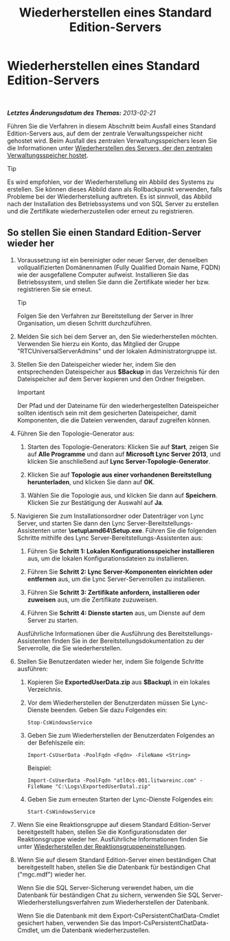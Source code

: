 ﻿---
title: Wiederherstellen eines Standard Edition-Servers
TOCTitle: Wiederherstellen eines Standard Edition-Servers
ms:assetid: d1845663-3138-4fd6-b3e7-337e294d40d8
ms:mtpsurl: https://technet.microsoft.com/de-de/library/Hh202190(v=OCS.15)
ms:contentKeyID: 52056458
ms.date: 05/19/2016
mtps_version: v=OCS.15
ms.translationtype: HT
---

# Wiederherstellen eines Standard Edition-Servers

 

_**Letztes Änderungsdatum des Themas:** 2013-02-21_

Führen Sie die Verfahren in diesem Abschnitt beim Ausfall eines Standard Edition-Servers aus, auf dem der zentrale Verwaltungsspeicher nicht gehostet wird. Beim Ausfall des zentralen Verwaltungsspeichers lesen Sie die Informationen unter [Wiederherstellen des Servers, der den zentralen Verwaltungsspeicher hostet](lync-server-2013-restoring-the-server-hosting-the-central-management-store.md).


> [!TIP]
> Es wird empfohlen, vor der Wiederherstellung ein Abbild des Systems zu erstellen. Sie können dieses Abbild dann als Rollbackpunkt verwenden, falls Probleme bei der Wiederherstellung auftreten. Es ist sinnvoll, das Abbild nach der Installation des Betriebssystems und von SQL&nbsp;Server zu erstellen und die Zertifikate wiederherzustellen oder erneut zu registrieren.



## So stellen Sie einen Standard Edition-Server wieder her

1.  Voraussetzung ist ein bereinigter oder neuer Server, der denselben vollqualifizierten Domänennamen (Fully Qualified Domain Name, FQDN) wie der ausgefallene Computer aufweist. Installieren Sie das Betriebssystem, und stellen Sie dann die Zertifikate wieder her bzw. registrieren Sie sie erneut.
    

    > [!TIP]
    > Folgen Sie den Verfahren zur Bereitstellung der Server in Ihrer Organisation, um diesen Schritt durchzuführen.



2.  Melden Sie sich bei dem Server an, den Sie wiederherstellen möchten. Verwenden Sie hierzu ein Konto, das Mitglied der Gruppe "RTCUniversalServerAdmins" und der lokalen Administratorgruppe ist.

3.  Stellen Sie den Dateispeicher wieder her, indem Sie den entsprechenden Dateispeicher aus **$Backup** in das Verzeichnis für den Dateispeicher auf dem Server kopieren und den Ordner freigeben.
    

    > [!IMPORTANT]
    > Der Pfad und der Dateiname für den wiederhergestellten Dateispeicher sollten identisch sein mit dem gesicherten Dateispeicher, damit Komponenten, die die Dateien verwenden, darauf zugreifen können.



4.  Führen Sie den Topologie-Generator aus:
    
    1.  Starten des Topologie-Generators: Klicken Sie auf **Start**, zeigen Sie auf **Alle Programme** und dann auf **Microsoft Lync Server 2013**, und klicken Sie anschließend auf **Lync Server-Topologie-Generator**.
    
    2.  Klicken Sie auf **Topologie aus einer vorhandenen Bereitstellung herunterladen**, und klicken Sie dann auf **OK**.
    
    3.  Wählen Sie die Topologie aus, und klicken Sie dann auf **Speichern**. Klicken Sie zur Bestätigung der Auswahl auf **Ja**.

5.  Navigieren Sie zum Installationsordner oder Datenträger von Lync Server, und starten Sie dann den Lync Server-Bereitstellungs-Assistenten unter **\\setup\\amd64\\Setup.exe**. Führen Sie die folgenden Schritte mithilfe des Lync Server-Bereitstellungs-Assistenten aus:
    
    1.  Führen Sie **Schritt 1: Lokalen Konfigurationsspeicher installieren** aus, um die lokalen Konfigurationsdateien zu installieren.
    
    2.  Führen Sie **Schritt 2: Lync Server-Komponenten einrichten oder entfernen** aus, um die Lync Server-Serverrollen zu installieren.
    
    3.  Führen Sie **Schritt 3: Zertifikate anfordern, installieren oder zuweisen** aus, um die Zertifikate zuzuweisen.
    
    4.  Führen Sie **Schritt 4: Dienste starten** aus, um Dienste auf dem Server zu starten.
    
    Ausführliche Informationen über die Ausführung des Bereitstellungs-Assistenten finden Sie in der Bereitstellungsdokumentation zu der Serverrolle, die Sie wiederherstellen.

6.  Stellen Sie Benutzerdaten wieder her, indem Sie folgende Schritte ausführen:
    
    1.  Kopieren Sie **ExportedUserData.zip** aus **$Backup\\** in ein lokales Verzeichnis.
    
    2.  Vor dem Wiederherstellen der Benutzerdaten müssen Sie Lync-Dienste beenden. Geben Sie dazu Folgendes ein:
        
            Stop-CsWindowsService
    
    3.  Geben Sie zum Wiederherstellen der Benutzerdaten Folgendes an der Befehlszeile ein:
        
            Import-CsUserData -PoolFqdn <Fqdn> -FileName <String>
        
        Beispiel:
        
            Import-CsUserData -PoolFqdn "atl0cs-001.litwareinc.com" -FileName "C:\Logs\ExportedUserDatal.zip"
    
    4.  Geben Sie zum erneuten Starten der Lync-Dienste Folgendes ein:
        
            Start-CsWindowsService

7.  Wenn Sie eine Reaktionsgruppe auf diesem Standard Edition-Server bereitgestellt haben, stellen Sie die Konfigurationsdaten der Reaktionsgruppe wieder her. Ausführliche Informationen finden Sie unter [Wiederherstellen der Reaktionsgruppeneinstellungen](lync-server-2013-restoring-response-group-settings.md).

8.  Wenn Sie auf diesem Standard Edition-Server einen beständigen Chat bereitgestellt haben, stellen Sie die Datenbank für beständigen Chat ("mgc.mdf") wieder her.
    
    Wenn Sie die SQL Server-Sicherung verwendet haben, um die Datenbank für beständigen Chat zu sichern, verwenden Sie SQL Server-Wiederherstellungsverfahren zum Wiederherstellen der Datenbank.
    
    Wenn Sie die Datenbank mit dem Export-CsPersistentChatData-Cmdlet gesichert haben, verwenden Sie das Import-CsPersistentChatData-Cmdlet, um die Datenbank wiederherzustellen.

